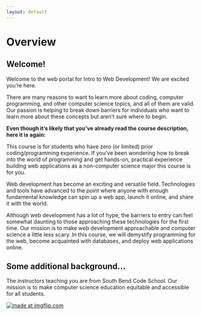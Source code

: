 ```yaml
---
layout: default
---
```


# Overview

## Welcome!

Welcome to the web portal for Intro to Web Development! We are excited you’re here. 

There are many reasons to want to learn more about coding, computer programming, and other computer science topics, and all of them are valid. Our passion is helping to break down barriers for individuals who want to learn more about these concepts but aren’t sure where to begin. 

**Even though it’s likely that you’ve already read the course description, here it is again:**

This course is for students who have zero (or limited) prior coding/programming experience. If you’ve been wondering how to break into the world of programming and get hands-on, practical experience building web applications as a non-computer science major this course is for you. 

Web development has become an exciting and versatile field. Technologies and tools have advanced to the point where anyone with enough fundamental knowledge can spin up a web app, launch it online, and share it with the world. 

Although web development has a lot of hype, the barriers to entry can feel somewhat daunting to those approaching these technologies for the first time. Our mission is to make web development approachable and computer science a little less scary. In this course, we will demystify programming for the web, become acquainted with databases, and deploy web applications online. 

## Some additional background…
The instructors teaching you are from South Bend Code School. Our mission is to make computer science education equitable and accessible for all students.

<a href="https://imgflip.com/i/4pyj32"><img src="https://i.imgflip.com/4pyj32.jpg" title="made at imgflip.com"/></a>
